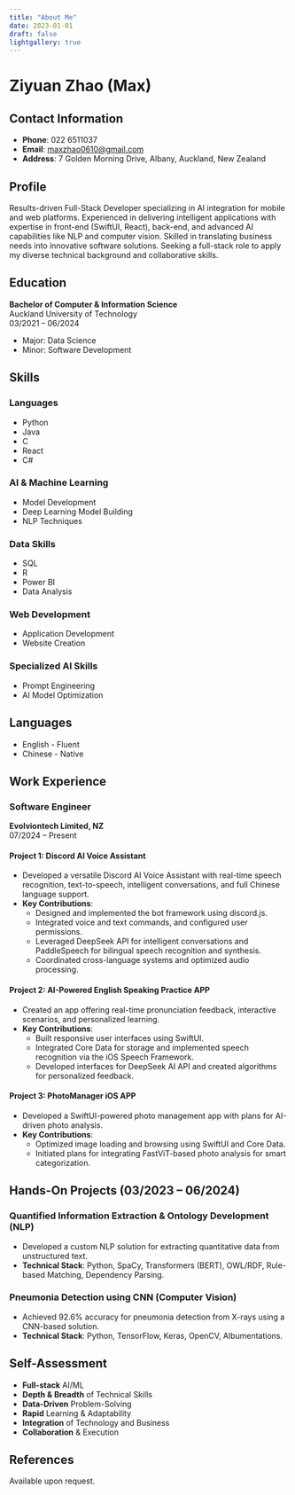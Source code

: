```yaml
---
title: "About Me"
date: 2023-01-01
draft: false
lightgallery: true
---
```


# Ziyuan Zhao (Max)

## Contact Information
- **Phone**: 022 6511037  
- **Email**: maxzhao0610@gmail.com  
- **Address**: 7 Golden Morning Drive, Albany, Auckland, New Zealand  

## Profile
Results-driven Full-Stack Developer specializing in AI integration for mobile and web platforms. Experienced in delivering intelligent applications with expertise in front-end (SwiftUI, React), back-end, and advanced AI capabilities like NLP and computer vision. Skilled in translating business needs into innovative software solutions. Seeking a full-stack role to apply my diverse technical background and collaborative skills.

## Education
**Bachelor of Computer & Information Science**  
Auckland University of Technology  
03/2021 – 06/2024  
- Major: Data Science
- Minor: Software Development  

## Skills
### Languages
- Python  
- Java  
- C  
- React  
- C#  

### AI & Machine Learning
- Model Development  
- Deep Learning Model Building  
- NLP Techniques  

### Data Skills
- SQL  
- R  
- Power BI  
- Data Analysis  

### Web Development
- Application Development  
- Website Creation  

### Specialized AI Skills
- Prompt Engineering  
- AI Model Optimization  

## Languages
- English - Fluent  
- Chinese - Native  

## Work Experience
### Software Engineer  
**Evolviontech Limited, NZ**  
07/2024 – Present  

#### Project 1: Discord AI Voice Assistant  
- Developed a versatile Discord AI Voice Assistant with real-time speech recognition, text-to-speech, intelligent conversations, and full Chinese language support.  
- **Key Contributions**:  
  - Designed and implemented the bot framework using discord.js.  
  - Integrated voice and text commands, and configured user permissions.  
  - Leveraged DeepSeek API for intelligent conversations and PaddleSpeech for bilingual speech recognition and synthesis.  
  - Coordinated cross-language systems and optimized audio processing.  

#### Project 2: AI-Powered English Speaking Practice APP  
- Created an app offering real-time pronunciation feedback, interactive scenarios, and personalized learning.  
- **Key Contributions**:  
  - Built responsive user interfaces using SwiftUI.  
  - Integrated Core Data for storage and implemented speech recognition via the iOS Speech Framework.  
  - Developed interfaces for DeepSeek AI API and created algorithms for personalized feedback.  

#### Project 3: PhotoManager iOS APP  
- Developed a SwiftUI-powered photo management app with plans for AI-driven photo analysis.  
- **Key Contributions**:  
  - Optimized image loading and browsing using SwiftUI and Core Data.  
  - Initiated plans for integrating FastViT-based photo analysis for smart categorization.  

## Hands-On Projects (03/2023 – 06/2024)
### Quantified Information Extraction & Ontology Development (NLP)  
- Developed a custom NLP solution for extracting quantitative data from unstructured text.  
- **Technical Stack**: Python, SpaCy, Transformers (BERT), OWL/RDF, Rule-based Matching, Dependency Parsing.  

### Pneumonia Detection using CNN (Computer Vision)  
- Achieved 92.6% accuracy for pneumonia detection from X-rays using a CNN-based solution.  
- **Technical Stack**: Python, TensorFlow, Keras, OpenCV, Albumentations.  

## Self-Assessment
- **Full-stack** AI/ML  
- **Depth & Breadth** of Technical Skills  
- **Data-Driven** Problem-Solving  
- **Rapid** Learning & Adaptability  
- **Integration** of Technology and Business  
- **Collaboration** & Execution  

## References
Available upon request. 
